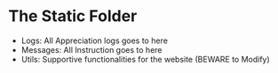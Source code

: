 # The Static Folder

- Logs: All Appreciation logs goes to here
- Messages: All Instruction goes to here
- Utils: Supportive functionalities for the website (BEWARE to Modify)
